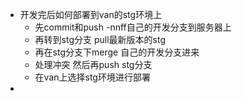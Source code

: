 - 开发完后如何部署到van的stg环境上
	- 先commit和push -nnff自己的开发分支到服务器上
	- 再转到stg分支 pull最新版本的stg
	- 再在stg分支下merge 自己的开发分支进来
	- 处理冲突 然后再push stg分支
	- 在van上选择stg环境进行部署
-